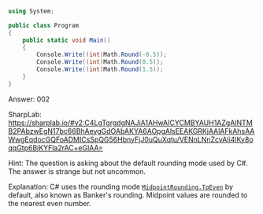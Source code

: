 ```cs
using System;

public class Program
{
    public static void Main()
    {
        Console.Write((int)Math.Round(-0.5));
        Console.Write((int)Math.Round(0.5));
        Console.Write((int)Math.Round(1.5));
    }
}
```

Answer: 002

SharpLab: https://sharplab.io/#v2:C4LgTgrgdgNAJiA1AHwAICYCMBYAUH1AZgAINTMB2PAbzwEgN17bc66BhAeygGdOAbAKYA6AOpgAlsEEAKGRKjAAlAFkAhsAAWwgEqdocGQFoADMICsSpQG56HbnyFjJ0uQuXqtu/VENnLNnZcvAIi4lKy8oqqGtp6BjKYFla2rAC+eGlAA=

Hint:
The question is asking about the default rounding mode used by C#. The answer is strange but not uncommon.

Explanation:
C# uses the rounding mode <a href="https://learn.microsoft.com/en-us/dotnet/api/system.midpointrounding?view=net-9.0#system-midpointrounding-toeven"><code>MidpointRounding.ToEven</code></a> by default, also known as Banker's rounding. Midpoint values are rounded to the nearest even number.